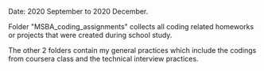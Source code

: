 
Date: 2020 September to 2020 December.

Folder "MSBA_coding_assignments" collects all coding related homeworks or projects that were created during school study.

The other 2 folders contain my general practices which include the codings from coursera class and the technical interview practices.
